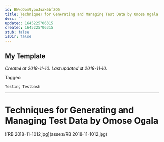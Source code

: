 ```yaml
---
id: BWwcQom9ypoJuak6bfZQ5
title: Techniques for Generating and Managing Test Data by Omose Ogala
desc: ''
updated: 1645225706315
created: 1645225706315
stub: false
isDir: false
---
```

My Template
---

_Created at 2018-11-10._
_Last updated at 2018-11-10._



Tagged: 
```
Testing Testbash
```


---

# Techniques for Generating and Managing Test Data by Omose Ogala


![RB 2018-11-1012.jpg](assets/RB 2018-11-1012.jpg)

